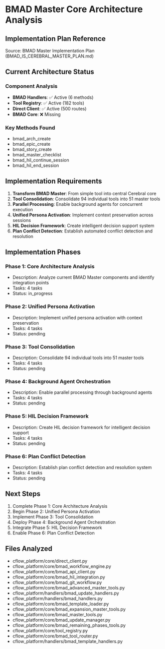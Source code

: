 # BMAD Master Core Architecture Analysis

## Implementation Plan Reference
Source: BMAD Master Implementation Plan (BMAD_IS_CEREBRAL_MASTER_PLAN.md)

## Current Architecture Status

### Component Analysis
- **BMAD Handlers**: ✅ Active (6 methods)
- **Tool Registry**: ✅ Active (182 tools)
- **Direct Client**: ✅ Active (500 routes)
- **BMAD Core**: ❌ Missing

### Key Methods Found
- bmad_arch_create
- bmad_epic_create
- bmad_story_create
- bmad_master_checklist
- bmad_hil_continue_session
- bmad_hil_end_session

## Implementation Requirements

1. **Transform BMAD Master**: From simple tool into central Cerebral core
2. **Tool Consolidation**: Consolidate 94 individual tools into 51 master tools
3. **Parallel Processing**: Enable background agents for concurrent execution
4. **Unified Persona Activation**: Implement context preservation across sessions
5. **HIL Decision Framework**: Create intelligent decision support system
6. **Plan Conflict Detection**: Establish automated conflict detection and resolution

## Implementation Phases

### Phase 1: Core Architecture Analysis
- Description: Analyze current BMAD Master components and identify integration points
- Tasks: 4 tasks
- Status: in_progress
### Phase 2: Unified Persona Activation
- Description: Implement unified persona activation with context preservation
- Tasks: 4 tasks
- Status: pending
### Phase 3: Tool Consolidation
- Description: Consolidate 94 individual tools into 51 master tools
- Tasks: 4 tasks
- Status: pending
### Phase 4: Background Agent Orchestration
- Description: Enable parallel processing through background agents
- Tasks: 4 tasks
- Status: pending
### Phase 5: HIL Decision Framework
- Description: Create HIL decision framework for intelligent decision support
- Tasks: 4 tasks
- Status: pending
### Phase 6: Plan Conflict Detection
- Description: Establish plan conflict detection and resolution system
- Tasks: 4 tasks
- Status: pending

## Next Steps

1. Complete Phase 1: Core Architecture Analysis
2. Begin Phase 2: Unified Persona Activation
3. Implement Phase 3: Tool Consolidation
4. Deploy Phase 4: Background Agent Orchestration
5. Integrate Phase 5: HIL Decision Framework
6. Enable Phase 6: Plan Conflict Detection

## Files Analyzed

- cflow_platform/core/direct_client.py
- cflow_platform/core/bmad_workflow_engine.py
- cflow_platform/core/bmad_api_client.py
- cflow_platform/core/bmad_hil_integration.py
- cflow_platform/core/bmad_git_workflow.py
- cflow_platform/core/bmad_advanced_master_tools.py
- cflow_platform/handlers/bmad_update_handlers.py
- cflow_platform/handlers/bmad_handlers.py
- cflow_platform/core/bmad_template_loader.py
- cflow_platform/core/bmad_expansion_master_tools.py
- cflow_platform/core/bmad_master_tools.py
- cflow_platform/core/bmad_update_manager.py
- cflow_platform/core/bmad_remaining_phases_tools.py
- cflow_platform/core/tool_registry.py
- cflow_platform/core/bmad_tool_router.py
- cflow_platform/handlers/bmad_template_handlers.py
